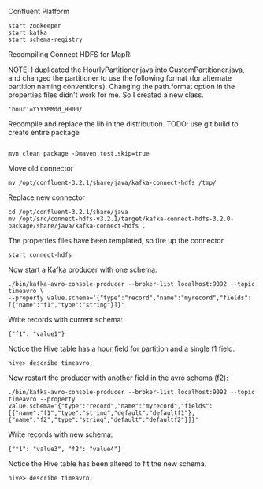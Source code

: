 Confluent Platform

```
start zookeeper
start kafka
start schema-registry
```
Recompiling Connect HDFS for MapR:

NOTE: I duplicated the HourlyPartitioner.java into CustomPartitioner.java, and changed the partitioner to use the following format (for alternate partition naming conventions). Changing the path.format option in the properties files didn't work for me. So I created a new class.
```
'hour'=YYYYMMdd_HH00/
```

Recompile and replace the lib in the distribution. TODO: use git build to create entire package
```

mvn clean package -Dmaven.test.skip=true
```
Move old connector
```
mv /opt/confluent-3.2.1/share/java/kafka-connect-hdfs /tmp/
```

Replace new connector
```
cd /opt/confluent-3.2.1/share/java
mv /opt/src/connect-hdfs-v3.2.1/target/kafka-connect-hdfs-3.2.0-package/share/java/kafka-connect-hdfs .
```

The properties files have been templated, so fire up the connector
```
start connect-hdfs
```


Now start a Kafka producer with one schema:
```
./bin/kafka-avro-console-producer --broker-list localhost:9092 --topic timeavro \
--property value.schema='{"type":"record","name":"myrecord","fields":[{"name":"f1","type":"string"}]}'
```
Write records with current schema:
```
{"f1": "value1"}
```

Notice the Hive table has a hour field for partition and a single f1 field.
```
hive> describe timeavro;
```

Now restart the producer with another field in the avro schema (f2):
```
./bin/kafka-avro-console-producer --broker-list localhost:9092 --topic timeavro --property value.schema='{"type":"record","name":"myrecord","fields":[{"name":"f1","type":"string","default":"defaultf1"},{"name":"f2","type":"string","default":"defaultf2"}]}'
```
Write records with new schema:
```
{"f1": "value3", "f2": "value4"}
```
Notice the Hive table has been altered to fit the new schema.
```
hive> describe timeavro;
```
